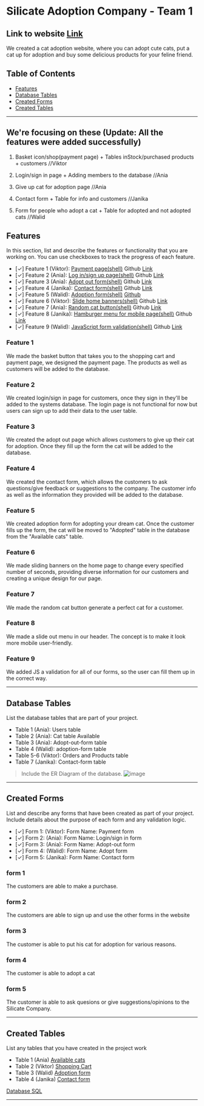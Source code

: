 # Silicate Adoption Company - Team 1

## Link to website [Link](silicateadoption.ct.ws)

We created a cat adoption website, where you can adopt cute cats, put a cat up for adoption and buy some delicious products for your feline friend.

## Table of Contents
- [Features](#features)
- [Database Tables](#database-tables)
- [Created Forms](#created-forms)
- [Created Tables](#created-tables)

---


## We're focusing on these (Update: All the features were added successfully)

1. Basket icon/shop(payment page) + Tables inStock/purchased products + customers //Viktor

2. Login/sign in page + Adding members to the database //Ania

3. Give up cat for adoption page //Ania

4. Contact form + Table for info and customers //Janika

5. Form for people who adopt a cat + Table for adopted and not adopted cats //Walid

## Features

In this section, list and describe the features or functionality that you are working on. You can use checkboxes to track the progress of each feature.

- [✓] Feature 1 (Viktor): [Payment page(shell)](http://shell.hamk.fi/~viktor23001/Web-Programming-Project/shopping-cart.php) Github [Link](https://github.com/Florrena/Web-Programming-Project/blob/main/shopping-cart.php)
- [✓] Feature 2 (Ania): [Log in/sign up page(shell)](http://shell.hamk.fi/~anna23021/ProjectWork/signup.php) Github [Link](https://github.com/Florrena/Web-Programming-Project/blob/main/signup.php)
- [✓] Feature 3 (Ania): [Adopt out form(shell)](http://shell.hamk.fi/~anna23021/ProjectWork/signup.php) Github [Link](https://github.com/Florrena/Web-Programming-Project/blob/main/checkoutprocess.php)
- [✓] Feature 4 (Janika): [Contact form(shell)](http://shell.hamk.fi/~janika23001/Project/contact.php) Github [Link](https://github.com/Florrena/Web-Programming-Project/blob/main/contact.php)
- [✓] Feature 5 (Walid): [Adoption form(shell)](http://shell.hamk.fi/~walid23000/wm-php-tasks/Web-Programming-Project/adoption-form.php) [Github](https://github.com/Florrena/Web-Programming-Project/blob/main/adoption-form.php)
- [✓] Feature 6 (Viktor): [Slide home banners(shell)](http://shell.hamk.fi/~viktor23001/Web-Programming-Project/home.php) Github [Link](https://github.com/Florrena/Web-Programming-Project/blob/main/banner.js)
- [✓] Feature 7 (Ania): [Random cat button(shell)](http://shell.hamk.fi/~anna23021/ProjectWork/home.php) Github [Link](https://github.com/Florrena/Web-Programming-Project/blob/main/randomcatbutton.js)
- [✓] Feature 8 (Janika): [Hamburger menu for mobile page(shell)](http://shell.hamk.fi/~janika23001/Project/home.php) Github [Link](https://github.com/Florrena/Web-Programming-Project/blob/main/app.js)
- [✓] Feature 9 (Walid): [JavaScript form validation(shell)](http://shell.hamk.fi/~walid23000/wm-php-tasks/Web-Programming-Project/adoption-form.php) Github [Link](https://github.com/Florrena/Web-Programming-Project/blob/main/validation.js)


### Feature 1

We made the basket button that takes you to the shopping cart and payment page, we designed the payment page. The products as well as customers will be added to the database.

### Feature 2 

We created login/sign in page for customers, once they sign in they'll be added to the systems database. The login page is not functional for now but users can sign up to add their data to the user table.

### Feature 3

We created the adopt out page which allows customers to give up their cat for adoption. Once they fill up the form the cat will be added to the database.

### Feature 4

We created the contact form, which allows the customers to ask questions/give feedback or suggestions to the company. The customer info as well as the information they provided will be added to the database.

### Feature 5

We created adoption form for adopting your dream cat. Once the customer fills up the form, the cat will be moved to "Adopted" table in the database from the "Available cats" table. 

### Feature 6  

We made sliding banners on the home page to change every specified number of seconds, providing diverse information for our customers and creating a unique design for our page.

### Feature 7

We made the random cat button generate a perfect cat for a customer.

### Feature 8

We made a slide out menu in our header. The concept is to make it look more mobile user-friendly.

### Feature 9

We added JS a validation for all of our forms, so the user can fill them up in the correct way.


---

## Database Tables

List the database tables that are part of your project. 

- Table 1 (Ania): Users table
- Table 2 (Ania): Cat table Available
- Table 3 (Ania): Adopt-out-form table
- Table 4 (Walid): adoption-form table
- Table 5-6 (Viktor): Orders and Products table
- Table 7 (Janika): Contact-form table 


> Include the ER Diagram of the database.
![image](https://github.com/Florrena/Web-Programming-Project/assets/79853717/2ed19b6f-db42-47f6-8893-1070a6c55529)





---

## Created Forms

List and describe any forms that have been created as part of your project. Include details about the purpose of each form and any validation logic.

- [✓] Form 1: (Viktor): Form Name: Payment form 
- [✓] Form 2: (Ania): Form Name: Login/sign in form
- [✓] Form 3: (Ania): Form Name: Adopt-out form
- [✓] Form 4: (Walid): Form Name: Adopt form
- [✓] Form 5: (Janika): Form Name: Contact form

### form 1
The customers are able to make a purchase.
### form 2
The customers are able to sign up and use the other forms in the website
### form 3
The customer is able to put his cat for adoption for various reasons.
### form 4 
The customer is able to adopt a cat
### form 5
The customer is able to ask quesions or give suggestions/opinions to the Silicate Company.

---

## Created Tables

List any tables that you have created in the project work

- Table 1 (Ania)  [Available cats](https://github.com/Florrena/Web-Programming-Project/blob/main/available_cats.php)
- Table 2 (Viktor) [Shopping Cart](https://github.com/Florrena/Web-Programming-Project/blob/main/shopping-cart.php)
- Table 3 (Walid) [Adoption form](https://github.com/Florrena/Web-Programming-Project/blob/main/adoption-form.php)
- Table 4 (Janika) [Contact form](https://github.com/Florrena/Web-Programming-Project/blob/main/contact.php)

[Database SQL](https://github.com/Florrena/Web-Programming-Project/blob/main/database.md)

---

